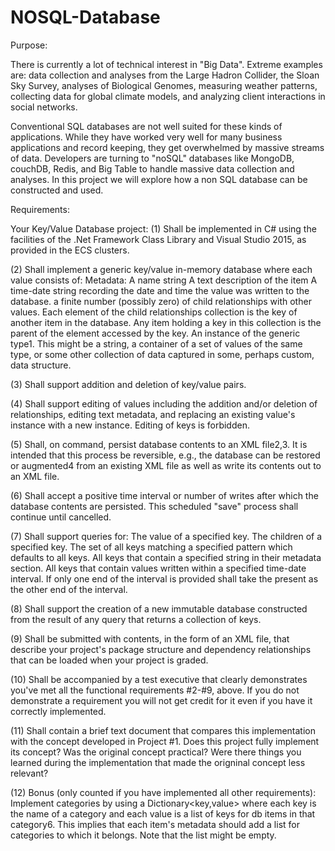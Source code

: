 # NOSQL-Database
Purpose:

There is currently a lot of technical interest in "Big Data". Extreme examples are: data collection and analyses from the Large Hadron Collider, the Sloan Sky Survey, analyses of Biological Genomes, measuring weather patterns, collecting data for global climate models, and analyzing client interactions in social networks.

Conventional SQL databases are not well suited for these kinds of applications. While they have worked very well for many business applications and record keeping, they get overwhelmed by massive streams of data. Developers are turning to "noSQL" databases like MongoDB, couchDB, Redis, and Big Table to handle massive data collection and analyses.
In this project we will explore how a non SQL database can be constructed and used.

Requirements:

Your Key/Value Database project:
(1) Shall be implemented in C# using the facilities of the .Net Framework Class Library and Visual Studio 2015, as provided in the ECS clusters.

(2) Shall implement a generic key/value in-memory database where each value consists of:
Metadata:
A name string
A text description of the item
A time-date string recording the date and time the value was written to the database.
a finite number (possibly zero) of child relationships with other values. Each element of the child relationships collection is the key of another item in the database. Any item holding a key in this collection is the parent of the element accessed by the key.
An instance of the generic type1. This might be a string, a container of a set of values of the same type, or some other collection of data captured in some, perhaps custom, data structure.

(3) Shall support addition and deletion of key/value pairs.

(4) Shall support editing of values including the addition and/or deletion of relationships, editing text metadata, and replacing an existing value's instance with a new instance. Editing of keys is forbidden.

(5) Shall, on command, persist database contents to an XML file2,3. It is intended that this process be reversible, e.g., the database can be restored or augmented4 from an existing XML file as well as write its contents out to an XML file.

(6) Shall accept a positive time interval or number of writes after which the database contents are persisted. This scheduled "save" process shall continue until cancelled.

(7) Shall support queries for:
The value of a specified key.
The children of a specified key.
The set of all keys matching a specified pattern which defaults to all keys.
All keys that contain a specified string in their metadata section.
All keys that contain values written within a specified time-date interval. If only one end of the interval is provided shall take the present as the other end of the interval.

(8) Shall support the creation of a new immutable database constructed from the result of any query that returns a collection of keys.

(9) Shall be submitted with contents, in the form of an XML file, that describe your project's package structure and dependency relationships that can be loaded when your project is graded.

(10) Shall be accompanied by a test executive that clearly demonstrates you've met all the functional requirements #2-#9, above. If you do not demonstrate a requirement you will not get credit for it even if you have it correctly implemented.

(11) Shall contain a brief text document that compares this implementation with the concept developed in Project #1. Does this project fully implement its concept? Was the original concept practical? Were there things you learned during the implementation that made the origninal concept less relevant?

(12) Bonus (only counted if you have implemented all other requirements):
Implement categories by using a Dictionary<key,value> where each key is the name of a category and each value is a list of keys for db items in that category6. This implies that each item's metadata should add a list for categories to which it belongs. Note that the list might be empty.
